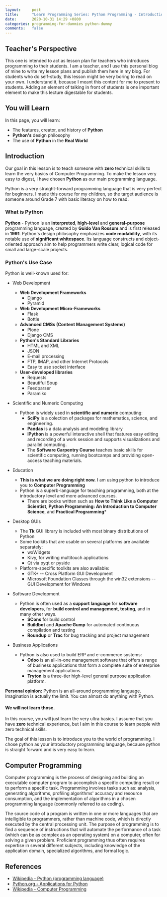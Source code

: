 ```yaml
---
layout:     post
title:      "Learn Programming Series: Python Programming - Introduction"
date:       2020-10-31 14:29 +0800
categories: programming-for-dummies python-dummy
comments:   false
---
```


## Teacher's Perspective

This one is intended to act  as  lesson  plan  for  teachers  who  introduces  programming  to their
students. I am a teacher,  and I use this personal blog of mine to write my lesson plans and publish
them here in  my blog.  For students who do self-study, this lesson might be very boring  to read on
your own. I understand it, because I meant this content for me to  present  to  students.  Adding an
element of talking in front of students is one important element to  make  this  lecture  digestable
for students.

## You will Learn

In this page, you will learn:

- The features, creator, and history of **Python**
- **Python's** design philosophy
- The use of **Python** in the **Real World**


## Introduction

Our goal in this lesson is to teach someone with **zero** technical  skills to learn the very basics
of Computer Programming. To make the lesson very easy to digest,  I  have  chosen **Python**  as our
main programming language.

Python is  a very straight-forward  programming language that is very perfect for beginners.  I made
this course for my children, so the target audience is someone around Grade 7 with basic literacy on
how to read.

### What is Python

**Python** - Python  is  an  **interpreted**,  **high-level**  and  **general-purpose**  programming
language,  created  by  **Guido  Van  Rossum**  and  is  first released in **1991**. Python's design
philosophy emphasizes **code readability**, with its notable use of  **significant whitespace**. Its
language constructs and  object-oriented approach aim to help programmers write clear,  logical code
for small and large-scale projects.

### Python's Use Case

Python is well-known used for:
- Web Development
  - **Web Development Frameworks**
    - Django
    - Pyramid
  - **Web Development Micro-Frameworks**
    - Flask
    - Bottle
  - **Advanced CMSs (Content Management Systems)**
    - Plone
    - Django CMS
  - **Python's Standard Libraries**
    - HTML and XML
    - JSON
    - E-mail processing
    - FTP, IMAP, and other Internet Protocols
    - Easy to use socket interface
  - **User-developed libraries**
    - Requests
    - Beautiful Soup
    - Feedparser
    - Paramiko
    
- Scientific and Numeric Computing
  - Python is widely used in **scientific and numeric** computing:
    - **SciPy** is a colection of packages for mathematics, science, and engineering.
    - **Pandas** is a data analysis and modeling library
    - **IPython** is a powerful interactive shell that features easy editing and recording of a work
      session and supports visualizations and parallel computing.
    - The **Software Carpentry Course** teaches  basic  skills  for  scientific  computing,  running
      bootcamps and providing open-access teaching materials.
- Education
  - **This is what we are doing right now.** I  am  using  python  to  introduce  you  to **Computer
    Programming**
  - Python is a superb-language for teaching programming, both at the  introductory level  and  more
    advanced courses.
    - There are books written  such  as  **How  to  Think  Like  a  Computer  Scientist**,  **Python
      Programming: An Introduction to Computer Science**, and **Practical Programming***
- Desktop GUIs
  - The **Tk** GUI library is included with most binary distributions of Python
  - Some toolkits that are usable on several platforms are available separately:
    - wxWidgets
    - Kivy, for writing multitouch applications
    - Qt via pyqt or pyside
  - Platform-specific toolkits are also available:
    - GTK+ -- Cross Platform GUI Development
    - Microsoft Foundation Classes through the  win32  extensions --  GUI  Development  for  Windows
- Software Development
  - Python  is  often  used  as  a **support  language**  for **software  developers**,  for **build
    control and management**, **testing**, and in many other ways.
    - **SCons** for build control
    - **Buildbot** and **Apache Gump** for automated continuous compilation and testing
    - **Roundup** or **Trac** for bug tracking and project management
- Business Applications
  - Python is also used to build ERP and e-commerce systems:
    - **Odoo** is an all-in-one management software that offers a range of business applications
      that form a complete suite of enterprise management applications.
    - **Tryton** is a three-tier high-level general purpose application platform.
    
**Personal opinion:** Python is an all-around programming  language.  Imagination  is  actually  the
limit. You can almost do anything with Python.


#### **We will not learn those.**

In this course, you will just learn the very ultra basics. I assume that you have **zero** technical
experience, but I aim in this course to learn people with zero technical skills.

The goal of this lesson is to introduce you to the world of programming.  I  chose  python  as  your
introductory programming language, because python is straight forward and is  very  easy  to  learn.


## Computer Programming
Computer programming is the process of designing and building  an  executable  computer  program  to
accomplish a specific computing result or to perform a specific  task.  Programming  involves  tasks
such as: analysis, generating algorithms, profiling algorithms' accuracy and  resource  consumption,
and the implementation of algorithms in a chosen  programming  language  (commonly  referred  to  as
coding).

The source code of a program is written in one or more languages that are intelligible to
programmers, rather than machine code, which is directly executed by the central processing unit.
The purpose of programming is to find a sequence of instructions that will automate the performance
of a task (which can be as complex as an operating system) on a computer, often for solving a given
problem. Proficient programming thus often requires expertise in several different subjects,
including knowledge of the application domain, specialized algorithms, and formal logic.



## References
- [Wikipedia - Python (programming language)](https://en.wikipedia.org/wiki/Python_(programming_language))
- [Python.org - Applications for Python](https://www.python.org/about/apps/)
- [Wikipedia - Computer Programming](https://en.wikipedia.org/wiki/Computer_programming)
